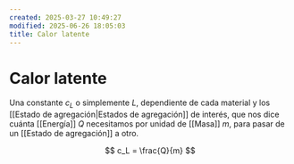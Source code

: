 ```yaml
---
created: 2025-03-27 10:49:27
modified: 2025-06-26 18:05:03
title: Calor latente
---
```


# Calor latente

Una constante $c_L$ o simplemente $L$, dependiente de cada material y los [[Estado de agregación|Estados de agregación]] de interés, que nos dice cuánta [[Energía]] $Q$ necesitamos por unidad de [[Masa]] $m$, para pasar de un [[Estado de agregación]] a otro.

$$
c_L = \frac{Q}{m}
$$
